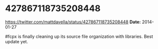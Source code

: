 # 427867118735208448
https://twitter.com/mattdavella/status/427867118735208448
**Date:** 2014-01-27

#fcpx is finally cleaning up its source file organization with libraries. Best update yet.

